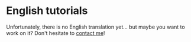 # English tutorials

Unfortunately, there is no English translation yet... but maybe you want to work on it? Don't hesitate to [contact me](mailto:darkone.stk@gmail.com)!

